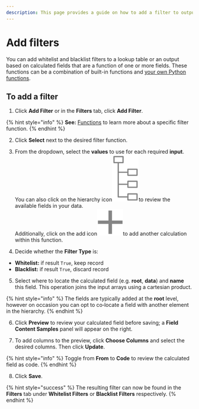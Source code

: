 ```yaml
---
description: This page provides a guide on how to add a filter to outputs in Upsolver.
---
```


# Add filters

You can add whitelist and blacklist filters to a lookup table or an output based on calculated fields that are a function of one or more fields. These functions can be a combination of built-in functions and [your own Python functions](../../../administration/python-udf.md).

## To add a filter

1. Click **Add Filter** or in the **Filters** tab, click **Add Filter**.

{% hint style="info" %}
**See:** [Functions](../../../getting-started/glossary/language-guide/functions/) to learn more about a specific filter function.
{% endhint %}

2. Click **Select** next to the desired filter function.

3. From the dropdown, select the **values** to use for each required **input**.   
You can also click on the hierarchy icon![](../../../.gitbook/assets/screen-shot-2020-08-28-at-11.19.45-am.png)to review the available fields in your data.  
Additionally, click on the add icon![](../../../.gitbook/assets/image%20%2891%29.png)to add another calculation within this function.

4. Decide whether the **Filter Type** is:

* **Whitelist:** if result `True`, keep record
* **Blacklist:** if result `True`, discard record

5. Select where to locate the calculated field \(e.g. **root**, **data**\) and **name** this field. This operation joins the input arrays using a cartesian product.

{% hint style="info" %}
The fields are typically added at the **root** level, however on occasion you can opt to co‑locate a field with another element in the hierarchy.
{% endhint %}

6. Click **Preview** to review your calculated field before saving; a **Field Content Samples** panel will appear on the right.

7. To add columns to the preview, click **Choose Columns** and select the desired columns. Then click **Update**.

{% hint style="info" %}
Toggle from **From** to **Code** to review the calculated field as code.
{% endhint %}

8. Click **Save**.

{% hint style="success" %}
The resulting filter can now be found in the **Filters** tab under **Whitelist Filters** or **Blacklist Filters** respectively.
{% endhint %}

